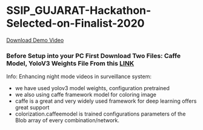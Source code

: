 # SSIP_GUJARAT-Hackathon-Selected-on-Finalist-2020

[Download Demo Video](https://github.com/radadiyamohit81/SSIP_GUJARAT-Hackathon-Selected-on-Finalist-2020/blob/master/Final%20Demo%20Video.m4v)

### Before Setup into your PC First Download Two Files: Caffe Model, YoloV3 Weights File From this [LINK](https://drive.google.com/drive/folders/1TMFPz-giCvI2F2LCaqgmGlesUXVw4997?usp=sharing)

Info:
Enhancing night mode videos in surveillance system:
- we have used yolov3 model weights, configuration pretrained
- we also using caffe framework model for coloring image
- caffe is a great and very widely used framework for deep learning offers great support
- colorization.caffeemodel is trained configurations parameters of the Blob array of every combination/network.

